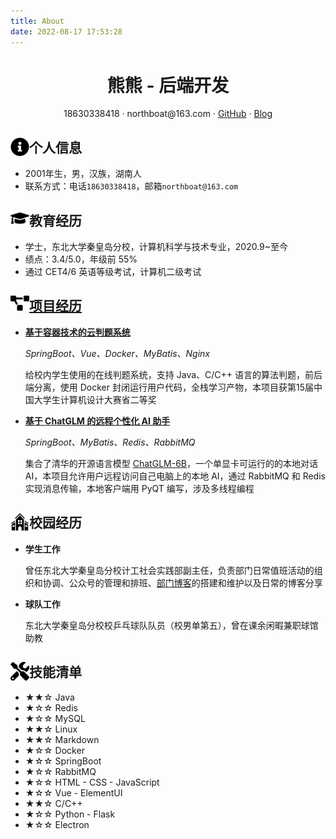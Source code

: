 ```yaml
---
title: About
date: 2022-08-17 17:53:28
---
```


 <center>
     <h1>熊熊 - 后端开发</h1>
     <div>
         <span>
             18630338418
         </span>
         ·
         <span>
             northboat@163.com
         </span>
         ·
         <span>
             <a href="https://github.com/northboat">GitHub</a>
         </span>
         ·
         <span>
             <a href="https://northboat.netlify.app/">Blog</a>
         </span>
     </div>
 </center>



 ## <img src="./assets/info-circle-solid.svg" align="left" width="30px"> 个人信息

- 2001年生，男，汉族，湖南人
- 联系方式：电话`18630338418`，邮箱`northboat@163.com`

## <img src="./assets/graduation-cap-solid.svg" align="left" width="30px"> 教育经历

- 学士，东北大学秦皇岛分校，计算机科学与技术专业，2020.9~至今
- 绩点：3.4/5.0，年级前 55%
- 通过 CET4/6 英语等级考试，计算机二级考试

## <img src="./assets/project-diagram-solid.svg" align="left" width="30px"> [项目经历](https://northdoor.netlify.app/)

- [**基于容器技术的云判题系统**](https://github.com/northboat/Online-Judge-System)

  *SpringBoot、Vue、Docker、MyBatis、Nginx*

  给校内学生使用的在线判题系统，支持 Java、C/C++ 语言的算法判题，前后端分离，使用 Docker 封闭运行用户代码，全栈学习产物，本项目获第15届中国大学生计算机设计大赛省二等奖

- [**基于 ChatGLM 的远程个性化 AI 助手**](https://github.com/northboat/Aides)

  *SpringBoot、MyBatis、Redis、RabbitMQ*

  集合了清华的开源语言模型 [ChatGLM-6B](https://github.com/THUDM/ChatGLM-6B)，一个单显卡可运行的的本地对话 AI，本项目允许用户远程访问自己电脑上的本地 AI，通过 RabbitMQ 和 Redis 实现消息传输，本地客户端用 PyQT 编写，涉及多线程编程

## <img src="./assets/school.svg" align="left" width="30px"> 校园经历

- **学生工作**

  曾任东北大学秦皇岛分校计工社会实践部副主任，负责部门日常值班活动的组织和协调、公众号的管理和排班、[部门博客](https://ekeeper.netlify.app)的搭建和维护以及日常的博客分享

- **球队工作**

  东北大学秦皇岛分校校乒乓球队队员（校男单第五），曾在课余闲暇兼职球馆助教

## <img src="./assets/tools-solid.svg" align="left" width="30px"> 技能清单

- ★★☆ Java
- ★☆☆ Redis
- ★☆☆ MySQL
- ★★☆ Linux
- ★★☆ Markdown
- ★☆☆ Docker
- ★☆☆ SpringBoot
- ★☆☆ RabbitMQ
- ★☆☆ HTML - CSS - JavaScript
- ★☆☆ Vue - ElementUI
- ★★☆ C/C++
- ★☆☆ Python - Flask
- ★☆☆ Electron

